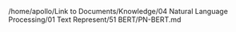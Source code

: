 /home/apollo/Link to Documents/Knowledge/04 Natural Language Processing/01 Text Represent/51 BERT/PN-BERT.md